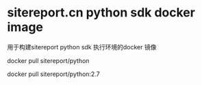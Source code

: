 # sitereport.cn python sdk docker image

用于构建sitereport python sdk 执行环境的docker 镜像

docker pull sitereport/python

docker pull sitereport/python:2.7
